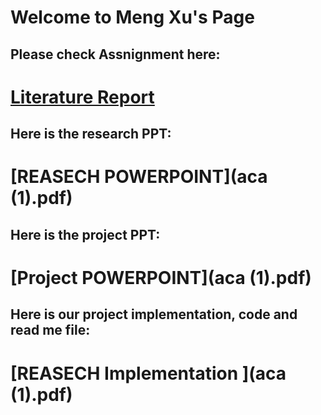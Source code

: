 # Welcome to Meng Xu's Page


## Please check Assnignment here:
# [Literature Report](paper.md)

## Here is the research PPT:
# [REASECH POWERPOINT](aca (1).pdf)

## Here is the project PPT:
# [Project POWERPOINT](aca (1).pdf)

## Here is our project implementation, code and read me file:
# [REASECH Implementation ](aca (1).pdf)
